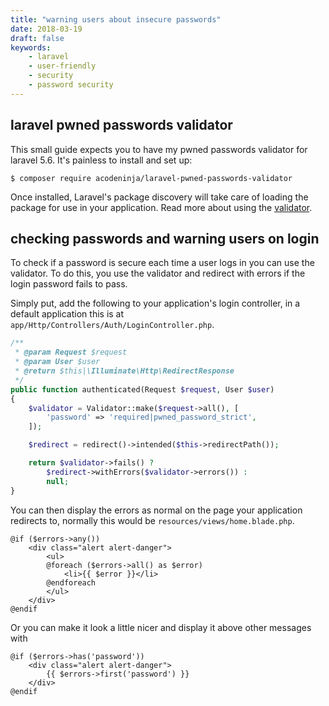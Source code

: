 ```yaml
---
title: "warning users about insecure passwords"
date: 2018-03-19
draft: false
keywords:
    - laravel
    - user-friendly
    - security
    - password security
---
```


## laravel pwned passwords validator
This small guide expects you to have my pwned passwords validator for laravel
5.6. It's painless to install and set up:

```shell script
$ composer require acodeninja/laravel-pwned-passwords-validator
```

Once installed, Laravel's package discovery will take care of loading the
package for use in your application. Read more about using the 
[validator](/posts/2018-03-15-laravel-pwned-passwords-validator/).

## checking passwords and warning users on login
To check if a password is secure each time a user logs in you can use the
validator. To do this, you use the validator and redirect with errors if the
login password fails to pass.

Simply put, add the following to your application's login controller, in a
default application this is at `app/Http/Controllers/Auth/LoginController.php`.

```php
/**
 * @param Request $request
 * @param User $user
 * @return $this|\Illuminate\Http\RedirectResponse
 */
public function authenticated(Request $request, User $user)
{
    $validator = Validator::make($request->all(), [
        'password' => 'required|pwned_password_strict',
    ]);

    $redirect = redirect()->intended($this->redirectPath());

    return $validator->fails() ?
    	$redirect->withErrors($validator->errors()) :
    	null;
}
```


You can then display the errors as normal on the page your application redirects
to, normally this would be `resources/views/home.blade.php`.

```blade
@if ($errors->any())
    <div class="alert alert-danger">         
        <ul>
        @foreach ($errors->all() as $error)
            <li>{{ $error }}</li>
        @endforeach
        </ul>
    </div>
@endif
```

Or you can make it look a little nicer and display it above other messages with

```blade
@if ($errors->has('password'))     
    <div class="alert alert-danger">         
        {{ $errors->first('password') }}    
    </div>
@endif
```
